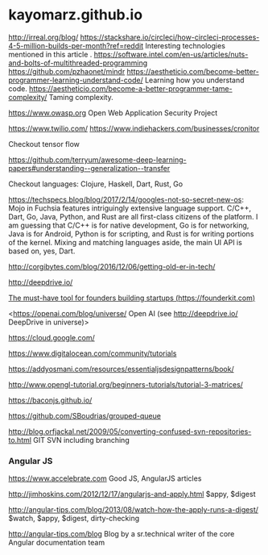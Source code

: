 # kayomarz.github.io

http://irreal.org/blog/
https://stackshare.io/circleci/how-circleci-processes-4-5-million-builds-per-month?ref=reddit Interesting technologies mentioned in this article .
https://software.intel.com/en-us/articles/nuts-and-bolts-of-multithreaded-programming
https://github.com/pzhaonet/mindr
https://aestheticio.com/become-better-programmer-learning-understand-code/ Learning how you understand code.
https://aestheticio.com/become-a-better-programmer-tame-complexity/ Taming complexity.

https://www.owasp.org Open Web Application Security Project

https://www.twilio.com/
https://www.indiehackers.com/businesses/cronitor

Checkout tensor flow

<https://github.com/terryum/awesome-deep-learning-papers#understanding--generalization--transfer>

Checkout languages: Clojure, Haskell, Dart, Rust, Go

<https://techspecs.blog/blog/2017/2/14/googles-not-so-secret-new-os>: 
Mojo in Fuchsia features intriguingly extensive language support. C/C++, Dart, Go, Java, Python, and Rust are all first-class citizens of the platform. I am guessing that C/C++ is for native development, Go is for networking, Java is for Android, Python is for scripting, and Rust is for writing portions of the kernel. Mixing and matching languages aside, the main UI API is based on, yes, Dart.

<http://corgibytes.com/blog/2016/12/06/getting-old-er-in-tech/>

<http://deepdrive.io/>

[The must-have tool for founders building startups (https://founderkit.com)](https://founderkit.com)

<https://openai.com/blog/universe/ Open AI (see http://deepdrive.io/ DeepDrive in universe)>

<https://cloud.google.com/>

<https://www.digitalocean.com/community/tutorials>

<https://addyosmani.com/resources/essentialjsdesignpatterns/book/>

<http://www.opengl-tutorial.org/beginners-tutorials/tutorial-3-matrices/>

<https://baconjs.github.io/>

<https://github.com/SBoudrias/grouped-queue>

<http://blog.orfjackal.net/2009/05/converting-confused-svn-repositories-to.html> GIT SVN including branching

### Angular JS

<https://www.accelebrate.com> Good JS, AngularJS articles

http://jimhoskins.com/2012/12/17/angularjs-and-apply.html $appy, $digest

http://angular-tips.com/blog/2013/08/watch-how-the-apply-runs-a-digest/ $watch, $appy, $digest, dirty-checking

http://angular-tips.com/blog Blog by a sr.technical writer of the core Angular documentation team

